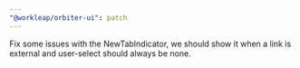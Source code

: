 ```yaml
---
"@workleap/orbiter-ui": patch
---
```


Fix some issues with the NewTabIndicator, we should show it when a link is external and user-select should always be none.
